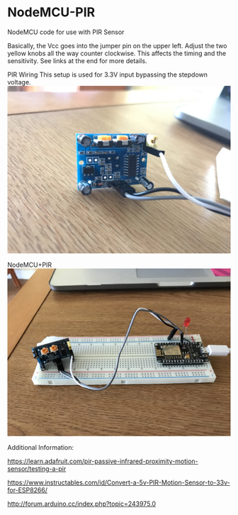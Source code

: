 # NodeMCU-PIR
NodeMCU code for use with PIR Sensor

Basically, the Vcc goes into the jumper pin on the upper left.
Adjust the two yellow knobs all the way counter clockwise.  This affects the timing and the sensitivity.  See links at the end for more details.

PIR Wiring
This setup is used for 3.3V input bypassing the stepdown voltage.
![PIR Wiring](/images/PIR-Wiring.jpg?raw=true "PIR Wiring")

NodeMCU+PIR
![NodeMCU+PIR](/images/NodeMCU+PIR.jpg?raw=true "NodeMCU + PIR")


Additional Information:

https://learn.adafruit.com/pir-passive-infrared-proximity-motion-sensor/testing-a-pir

https://www.instructables.com/id/Convert-a-5v-PIR-Motion-Sensor-to-33v-for-ESP8266/

http://forum.arduino.cc/index.php?topic=243975.0
